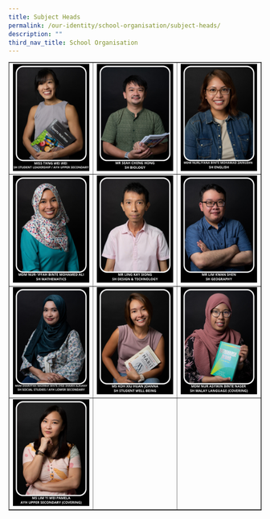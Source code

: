 ```yaml
---
title: Subject Heads
permalink: /our-identity/school-organisation/subject-heads/
description: ""
third_nav_title: School Organisation
---
```


<table style="border-collapse: collapse; width: 100%;" border="1">
<tbody>
<tr>
<td style="width: 33%;"><img src="/images/sh2.jpg"></td>
<td style="width: 33%;"><img src="/images/sh9.jpg"></td>
<td style="width: 33%;"><img src="/images/sh4.jpg"></td>
</tr>
<tr>
<td style="width: 33%;"><img src="/images/sh5.jpg"></td>
<td style="width: 33%;"><img src="/images/sh3.jpg"></td>
<td style="width: 33%;"><img src="/images/sh6.jpg"></td>
</tr>
<tr>
<td style="width: 33%;"><img src="/images/sh1.jpg"></td>
<td style="width: 33%;"><img src="/images/sh7.jpg"></td>
<td style="width: 33%;"><img src="/images/sh8.jpg"></td>
</tr>
<tr>
<td style="width: 33%;"><img src="/images/sh10.jpg"></td>
<td style="width: 33%;">&nbsp;</td>
<td style="width: 33%;">&nbsp;</td>
</tr>
</tbody>
</table>